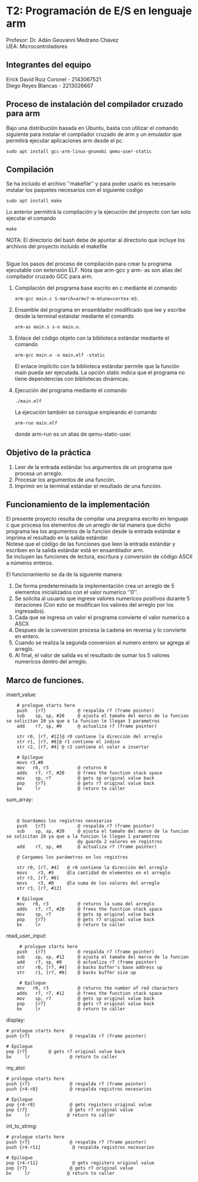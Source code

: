 # T2: Programación de E/S en lenguaje arm
Profesor: Dr. Adán Geovanni Medrano Chávez  
UEA: Microcontroladores

## Integrantes del equipo
Erick David Ruiz Coronel - 2143067521  
Diego Reyes Blancas - 2213026667
    

## Proceso de instalación del compilador cruzado para arm
Bajo una distribución basada en Ubuntu, basta con utilizar el comando
siguiente para instalar el compilador cruzado de arm y un emulador que
permitirá ejecutar aplicaciones arm desde el pc.
````
sudo apt install gcc-arm-linux-gnueabi qemu-user-static
````

## Compilación
Se ha incluido el archivo ''makefile'' y para poder usarlo es necesario instalar los paquetes necesarios con el siguiente codigo
````
sudo apt install make
````
Lo anterior permitirá la compilación y la ejecución del proyecto con tan solo ejecutar el comando
````
make
````
NOTA: El directorio del bash debe de apuntar al directorio que incluye los archivos del proyecto incluido el makefile
## 
Sigue los pasos del proceso de compilación para crear tu
programa ejecutable con extensión ELF. Nota que arm-gcc y arm-
as son alias del compilador cruzado GCC para arm.

1. Compilación del programa base escrito en с mediante el
    comando 
    ````
    arm-gcc main.c S-march=armv7-m-mtune=cortex-m3.
    ````
2. Ensamble del programa en ensamblador modificado que lee y
    escribe desde la terminal estándar mediante el comando 
    ````
    arm-as main.s s-o main.o.
    ````
3. Enlace del código objeto con la biblioteca estándar mediante
    el comando 
    ````
    arm-gcc main.o -о main.elf -static
    ````
    El enlace
    implícito con la biblioteca estándar permite que la función
    main pueda ser ejecutada. La opción static indica que el
    programa no tiene dependencias con bibliotecas dinámicas.
    
4. Ejecución del programa mediante el comando 
    ````
    ./main.elf
    ````
    La ejecución también se consigue empleando el comando 
    ````
    arm-run main.elf
    ````
    donde arm-run es un alias de qemu-static-user.

## Objetivo de la práctica
1. Leer de la entrada estándar los argumentos de un programa
    que procesa un arreglo.
2. Procesar los argumentos de una función.
3. Imprimir en la terminal estándar el resultado de una función.

## Funcionamiento de la implementación
El presente proyecto resulta de compilar una
programa escrito en lenguaje с que procesa los elementos de un
arreglo de tal manera que dicho programa lea los argumentos de
la función desde la entrada estándar e imprima el resultado en la
salida estándar.  
Notese que el código de las funciones que leen la
entrada estándar y escriben en la salida estándar está en
ensamblador arm.  
Se incluyen las funciones de lectura, escritura y conversión de código ASCII a números
enteros.  
  
  
El funcionamiento se da de la siguiente manera:

1. De forma predeterminada la implementación crea un arreglo de 5 elementos inicializados con el valor numerico ''0''.  
2. Se solicita al usuario que ingrese valores numericos positivos durante 5 iteraciones (Con esto se modifican los valores del arreglo por los ingresados).  
3. Cada que se ingresa un valor el programa convierte el valor numerico a ASCII.  
4. Despues de la conversion procesa la cadena en reversa y lo convierte en entero.  
5. Cuando se realiza la segunda conversion al numero entero se agrega al arreglo.
6. Al final, el valor de salida es el resultado de sumar los 5 valores numericos dentro del arreglo.


## Marco de funciones.
insert_value:
````
    # prologue starts here
    push   {r7}            @ respalda r7 (frame pointer)
    sub    sp, sp, #20     @ ajusta el tamaño del marco de la funcion se solicitan 20 ya que a la funcion le llegan 3 parametros
    add    r7, sp, #0      @ actualiza r7 (frame pointer)
    
    str	r0, [r7, #12]@ r0 contiene la dirección del arreglo
	str	r1, [r7, #8]@ r1 contiene el índice    
	str	r2, [r7, #4] @ r2 contiene el valor a insertar
    
    # Epilogue
    movs r3,#0
    mov   r0, r3           @ returns 0
    adds   r7, r7, #20     @ frees the function stack space
    mov    sp, r7          @ gets sp original value back
    pop    {r7}            @ gets r7 original value back
    bx     lr              @ return to caller
````
sum_array:
````
    

    @ Guardamos los registros necesarios
    push   {r7}            @ respalda r7 (frame pointer)
    sub    sp, sp, #20     @ ajusta el tamaño del marco de la funcion se solicitan 20 ya que a la funcion le llegan 1 parametros 
                           @y guarda 2 valores en registros
    add    r7, sp, #0      @ actualiza r7 (frame pointer)

    @ Cargamos los parámetros en los registros

    str	r0, [r7, #4]   @ r0 contiene la dirección del arreglo
	movs	r3, #5     @la cantidad de elementos en el arreglo
	str	r3, [r7, #8]
	movs	r3, #0     @la suma de los valores del arreglo
	str	r3, [r7, #12]
    
    # Epilogue
    mov   r0, r3           @ returns la suma del arreglo
    adds   r7, r7, #20     @ frees the function stack space
    mov    sp, r7          @ gets sp original value back
    pop    {r7}            @ gets r7 original value back
    bx     lr              @ return to caller
````
read_user_input:
````
     # prologue starts here
    push   {r7}            @ respalda r7 (frame pointer)
    sub    sp, sp, #12     @ ajusta el tamaño del marco de la funcion
    add    r7, sp, #0      @ actualiza r7 (frame pointer)
    str    r0, [r7, #4]    @ backs buffer's base address up
    str    r1, [r7, #8]    @ backs buffer size up
    
     # Epilogue
    mov   r0, r3           @ returns the number of red characters
    adds   r7, r7, #12     @ frees the function stack space
    mov    sp, r7          @ gets sp original value back
    pop    {r7}            @ gets r7 original value back
    bx     lr              @ return to caller
````
display:
````
# prologue starts here
push {r7}               @ respalda r7 (frame pointer)

# Epilogue
pop {r7}		@ gets r7 original value back
bx     lr               @ return to caller
````
my_atoi:
````
# prologue starts here
push {r7}               @ respalda r7 (frame pointer)
push {r4-r8}            @ respalda registros necesarios

# Epilogue
pop {r4-r8}             @ gets registers original value
pop {r7}                @ gets r7 original value
bx     lr              @ return to caller
````
int_to_string:
````
# prologue starts here
push {r7}               @ respalda r7 (frame pointer)
push {r4-r11}            @ respalda registros necesarios

# Epilogue
pop {r4-r11}             @ gets registers original value
pop {r7}                @ gets r7 original value
bx     lr              @ return to caller
````
